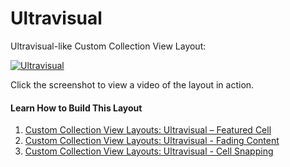# Ultravisual
Ultravisual-like Custom Collection View Layout:

[![Ultravisual](https://i.vimeocdn.com/video/511869961.jpg?mw=960&mh=720)](https://vimeo.com/122768875)

Click the screenshot to view a video of the layout in action.

#### Learn How to Build This Layout

1. [Custom Collection View Layouts: Ultravisual – Featured Cell](http://www.raywenderlich.com/?p=100976)
2. [Custom Collection View Layouts: Ultravisual - Fading Content](http://www.raywenderlich.com/?p=101281)
3. [Custom Collection View Layouts: Ultravisual - Cell Snapping](http://www.raywenderlich.com/?p=101377)
